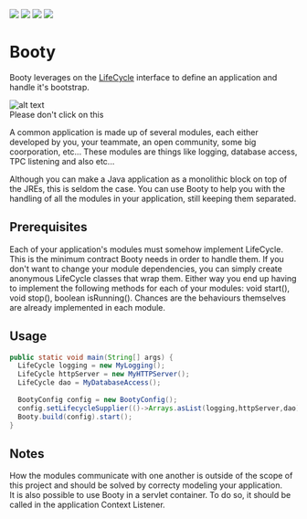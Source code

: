 [![][maven img]][maven]
[![][travis img]][travis]
[![][codecov img]][codecov]
[![][codacy img]][codacy]

# Booty
Booty leverages on the [LifeCycle](https://github.com/irenical/lifecycle) interface to define an application and handle it's bootstrap.

![alt text][booty]  
Please don't click on this

A common application is made up of several modules, each either developed by you, your teammate, an open community, some big coorporation, etc... These modules are things like logging, database access, TPC listening and also etc...

Although you can make a Java application as a monolithic block on top of the JREs, this is seldom the case. You can use Booty to help you with the handling of all the modules in your application, still keeping them separated.

## Prerequisites

Each of your application's modules must somehow implement LifeCycle. This is the minimum contract Booty needs in order to handle them. If you don't want to change your module dependencies, you can simply create anonymous LifeCycle classes that wrap them. Either way you end up having to implement the following methods for each of your modules: void start(), void stop(), boolean isRunning(). Chances are the behaviours themselves are already implemented in each module.

## Usage

```java
public static void main(String[] args) {
  LifeCycle logging = new MyLogging();
  LifeCycle httpServer = new MyHTTPServer();
  LifeCycle dao = MyDatabaseAccess();
  
  BootyConfig config = new BootyConfig();
  config.setLifecycleSupplier(()->Arrays.asList(logging,httpServer,dao));
  Booty.build(config).start();
}

```

## Notes

How the modules communicate with one another is outside of the scope of this project and should be solved by correcty modeling your application.  
It is also possible to use Booty in a servlet container. To do so, it should be called in the application Context Listener.

[booty]:https://www.irenical.org/booty/booty.png "One day this png will be replaced for a unicode character"

[maven]:http://search.maven.org/#search|gav|1|g:"org.irenical.booty"%20AND%20a:"booty"
[maven img]:https://maven-badges.herokuapp.com/maven-central/org.irenical.booty/booty/badge.svg

[travis]:https://travis-ci.org/irenical/booty
[travis img]:https://travis-ci.org/irenical/booty.svg?branch=master

[codecov]:https://codecov.io/gh/irenical/booty
[codecov img]:https://codecov.io/gh/irenical/booty/branch/master/graph/badge.svg

[codacy]:https://www.codacy.com/app/tiagosimao/booty?utm_source=github.com&amp;utm_medium=referral&amp;utm_content=irenical/booty&amp;utm_campaign=Badge_Grade
[codacy img]:https://api.codacy.com/project/badge/Grade/04363fe4528d49668ccf72379890c09c
